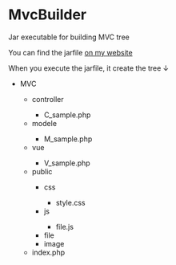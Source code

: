 <h1>MvcBuilder</h1>
<p>Jar executable for building MVC tree</p>
<p>You can find the jarfile <a href="http://theo-lf.fr/pages/ProjetPerso.php">on my website</a></p>
<p>When you execute the jarfile, it create the tree ↓</p>
<ul>
	<li>MVC</li>
	<ul>
		<li>controller</li>
		<ul>
			<li>C_sample.php</li>
		</ul>
		<li>modele</li>
		<ul>
			<li>M_sample.php</li>
		</ul>
		<li>vue</li>
		<ul>
			<li>V_sample.php</li>
		</ul>
		<li>public</li>
		<ul>
			<li>css</li>
			<ul>
				<li>style.css</li>
			</ul>
			<li>js</li>
			<ul>
				<li>file.js</li>
			</ul>
			<li>file</li>
			<li>image</li>
		</ul>
		<li>index.php</li>
	</ul>
</ul>
